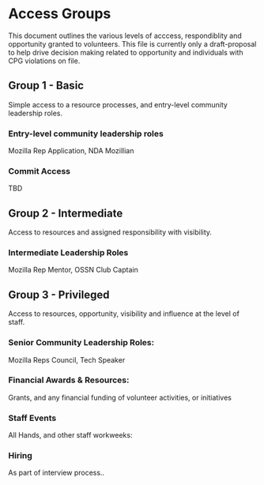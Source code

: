 # Access Groups

This document outlines the various levels of acccess, respondiblity and opportunity granted to volunteers.  This file is currently only a draft-proposal to help drive decision making related to opportunity and individuals with CPG violations on file.   


## Group 1 - Basic
Simple access to a resource processes, and entry-level community leadership roles. 

### Entry-level community leadership roles
Mozilla Rep Application, NDA Mozillian

### Commit Access
TBD

## Group 2 - Intermediate 
Access to resources and assigned responsibility with  visibility.

### Intermediate Leadership Roles
Mozilla Rep Mentor, OSSN Club Captain

## Group 3  - Privileged 
Access to resources, opportunity, visibility and  influence at the level of staff.

### Senior Community Leadership Roles: 
Mozilla Reps Council, Tech Speaker

### Financial Awards & Resources: 
Grants, and any financial funding of volunteer activities, or initiatives

### Staff Events
All Hands, and other staff workweeks:

### Hiring
As part of interview process..
